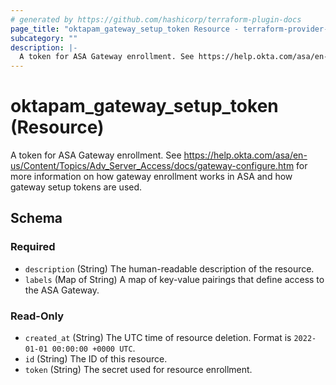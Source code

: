 ```yaml
---
# generated by https://github.com/hashicorp/terraform-plugin-docs
page_title: "oktapam_gateway_setup_token Resource - terraform-provider-oktapam"
subcategory: ""
description: |-
  A token for ASA Gateway enrollment. See https://help.okta.com/asa/en-us/Content/Topics/AdvServerAccess/docs/gateway-configure.htm for more information on how gateway enrollment works in ASA and how gateway setup tokens are used.
---
```


# oktapam_gateway_setup_token (Resource)

A token for ASA Gateway enrollment. See https://help.okta.com/asa/en-us/Content/Topics/Adv_Server_Access/docs/gateway-configure.htm for more information on how gateway enrollment works in ASA and how gateway setup tokens are used.



<!-- schema generated by tfplugindocs -->
## Schema

### Required

- `description` (String) The human-readable description of the resource.
- `labels` (Map of String) A map of key-value pairings that define access to the ASA Gateway.

### Read-Only

- `created_at` (String) The UTC time of resource deletion. Format is `2022-01-01 00:00:00 +0000 UTC`.
- `id` (String) The ID of this resource.
- `token` (String) The secret used for resource enrollment.


